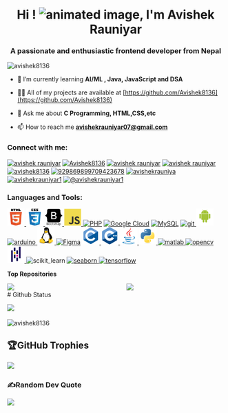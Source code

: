
<!---
Avishek8136/Avishek8136 is a ✨ special ✨ repository because its `README.md` (this file) appears on your GitHub profile.
You can click the Preview link to take a look at your changes.
--->
<h1 align="center">Hi ! <img src="https://user-images.githubusercontent.com/18350557/176309783-0785949b-9127-417c-8b55-ab5a4333674e.gif" alt="animated image" height="30" width="30">, I'm Avishek Rauniyar</h1>

<h3 align="center">A passionate and enthusiastic frontend developer from Nepal</h3>

<p align="left"> <img src="https://komarev.com/ghpvc/?username=avishek8136&label=Profile%20views&color=0e75b6&style=flat" alt="avishek8136" /> </p>

- 🌱 I’m currently learning **AI/ML , Java, JavaScript and DSA**

- 👨‍💻 All of my projects are available at [https://github.com/Avishek8136](https://github.com/Avishek8136)

- 💬 Ask me about **C Programming, HTML,CSS,etc**

- 📫 How to reach me **avishekrauniyar07@gmail.com**

<h3 align="left">Connect with me:</h3>
<p align="left">
<a href="https://linkedin.com/in/avishek rauniyar" target="blank"><img align="center" src="https://raw.githubusercontent.com/rahuldkjain/github-profile-readme-generator/master/src/images/icons/Social/linked-in-alt.svg" alt="avishek rauniyar" height="30" width="40" /></a>
<a href="https://github.com/Avishek8136" target="_blank"><img align="center" src="https://raw.githubusercontent.com/rahuldkjain/github-profile-readme-generator/master/src/images/icons/Social/github.svg" alt="Avishek8136" height="30" width="40" /></a>
<a href="https://kaggle.com/avishek rauniyar" target="blank"><img align="center" src="https://raw.githubusercontent.com/rahuldkjain/github-profile-readme-generator/master/src/images/icons/Social/kaggle.svg" alt="avishek rauniyar" height="30" width="40" /></a>
<a href="https://fb.com/avishek rauniyar" target="blank"><img align="center" src="https://raw.githubusercontent.com/rahuldkjain/github-profile-readme-generator/master/src/images/icons/Social/facebook.svg" alt="avishek rauniyar" height="30" width="40" /></a>
<a href="https://instagram.com/avishek8136" target="blank"><img align="center" src="https://raw.githubusercontent.com/rahuldkjain/github-profile-readme-generator/master/src/images/icons/Social/instagram.svg" alt="avishek8136" height="30" width="40" /></a>
<a href="https://discord.gg/929869899709423678" target="blank"><img align="center" src="https://raw.githubusercontent.com/rahuldkjain/github-profile-readme-generator/master/src/images/icons/Social/discord.svg" alt="929869899709423678" height="30" width="40" /></a>
<a href="https://www.codechef.com/users/avishekrauniya" target="blank"><img align="center" src="https://cdn.jsdelivr.net/npm/simple-icons@3.1.0/icons/codechef.svg" alt="avishekrauniya" height="30" width="40" /></a>
<a href="https://www.hackerrank.com/avishekrauniyar1" target="blank"><img align="center" src="https://raw.githubusercontent.com/rahuldkjain/github-profile-readme-generator/master/src/images/icons/Social/hackerrank.svg" alt="avishekrauniyar1" height="30" width="40" /></a>
<a href="https://codeforces.com/profile/@avishekrauniyar1" target="blank"><img align="center" src="https://raw.githubusercontent.com/rahuldkjain/github-profile-readme-generator/master/src/images/icons/Social/codeforces.svg" alt="@avishekrauniyar1" height="30" width="40" /></a>

                    
<h3 align="left">Languages and Tools:</h3>
<p align="left">
<a href="https://www.w3.org/html/" target="_blank" rel="noreferrer"> <img src="https://raw.githubusercontent.com/devicons/devicon/master/icons/html5/html5-original-wordmark.svg" alt="html5" width="40" height="40"/> </a> 
<a href="https://www.w3schools.com/css/" target="_blank" rel="noreferrer"> <img src="https://raw.githubusercontent.com/devicons/devicon/master/icons/css3/css3-original-wordmark.svg" alt="css3" width="40" height="40"/> </a>
<a href="https://getbootstrap.com" target="_blank" rel="noreferrer"> <img src="https://raw.githubusercontent.com/devicons/devicon/master/icons/bootstrap/bootstrap-plain-wordmark.svg" alt="bootstrap" width="40" height="40"/> </a> 
<a href="https://developer.mozilla.org/en-US/docs/Web/JavaScript" target="_blank" rel="noreferrer"> <img src="https://raw.githubusercontent.com/devicons/devicon/master/icons/javascript/javascript-original.svg" alt="javascript" width="40" height="40"/> </a>
<a href="https://www.php.net/" target="_blank" rel="noreferrer"><img src="https://raw.githubusercontent.com/danielcranney/readme-generator/main/public/icons/skills/php-colored.svg" width="36" height="36" alt="PHP" /></a>
<a href="https://cloud.google.com/" target="_blank" rel="noreferrer"><img src="https://raw.githubusercontent.com/danielcranney/readme-generator/main/public/icons/skills/googlecloud-colored.svg" width="36" height="36" alt="Google Cloud" /></a>
<a href="https://www.mysql.com/" target="_blank" rel="noreferrer"><img src="https://raw.githubusercontent.com/danielcranney/readme-generator/main/public/icons/skills/mysql-colored.svg" width="36" height="36" alt="MySQL" /></a>
<a href="https://git-scm.com/" target="_blank" rel="noreferrer"> <img src="https://www.vectorlogo.zone/logos/git-scm/git-scm-icon.svg" alt="git" width="40" height="40"/> </a> 
<a href="https://developer.android.com" target="_blank" rel="noreferrer"> <img src="https://raw.githubusercontent.com/devicons/devicon/master/icons/android/android-original-wordmark.svg"  alt="android" width="40" height="40"/> </a>
<a href="https://www.arduino.cc/" target="_blank" rel="noreferrer"> <img src="https://cdn.worldvectorlogo.com/logos/arduino-1.svg" alt="arduino" width="40" height="40"/> </a>
<a href="https://www.linux.org/" target="_blank" rel="noreferrer"> <img src="https://raw.githubusercontent.com/devicons/devicon/master/icons/linux/linux-original.svg" alt="linux" width="40" height="40"/> </a> 
<a href="https://www.figma.com/" target="_blank" rel="noreferrer"><img src="https://raw.githubusercontent.com/danielcranney/readme-generator/main/public/icons/skills/figma-colored.svg" width="36" height="36" alt="Figma" /></a>
<a href="https://www.cprogramming.com/" target="_blank" rel="noreferrer"> <img src="https://raw.githubusercontent.com/devicons/devicon/master/icons/c/c-original.svg" alt="c" width="40" height="40"/> </a> 
<a href="https://www.w3schools.com/cpp/" target="_blank" rel="noreferrer"> <img src="https://raw.githubusercontent.com/devicons/devicon/master/icons/cplusplus/cplusplus-original.svg" alt="cplusplus" width="40" height="40"/> </a> 
<a href="https://www.java.com" target="_blank" rel="noreferrer"> <img src="https://raw.githubusercontent.com/devicons/devicon/master/icons/java/java-original.svg" alt="java" width="40" height="40"/> </a>
<a href="https://www.python.org" target="_blank" rel="noreferrer"> <img src="https://raw.githubusercontent.com/devicons/devicon/master/icons/python/python-original.svg" alt="python" width="40" height="40"/> </a> 
<a href="https://www.mathworks.com/" target="_blank" rel="noreferrer"> <img src="https://upload.wikimedia.org/wikipedia/commons/2/21/Matlab_Logo.png" alt="matlab" width="40" height="40"/> </a> 
<a href="https://opencv.org/" target="_blank" rel="noreferrer"> <img src="https://www.vectorlogo.zone/logos/opencv/opencv-icon.svg" alt="opencv" width="40" height="40"/> </a> 
<a href="https://pandas.pydata.org/" target="_blank" rel="noreferrer"> <img src="https://raw.githubusercontent.com/devicons/devicon/2ae2a900d2f041da66e950e4d48052658d850630/icons/pandas/pandas-original.svg" alt="pandas" width="40" height="40"/> </a> 
<img src="https://upload.wikimedia.org/wikipedia/commons/0/05/Scikit_learn_logo_small.svg" alt="scikit_learn" width="40" height="40"/> </a> 
<a href="https://seaborn.pydata.org/" target="_blank" rel="noreferrer"> <img src="https://seaborn.pydata.org/_images/logo-mark-lightbg.svg" alt="seaborn" width="40" height="40"/> </a> 
<a href="https://www.tensorflow.org" target="_blank" rel="noreferrer"> <img src="https://www.vectorlogo.zone/logos/tensorflow/tensorflow-icon.svg" alt="tensorflow" width="40" height="40"/> </a> 

<b>Top Repositories</b>

<div width="100%" align="center"><a href="https://github.com/Avishek8136/Nand2tetris-Coursera-Projects" align="left"><img align="left" width="45%" src="https://github-readme-stats.vercel.app/api/pin/?username=Avishek8136&repo=Nand2tetris-Coursera-Projects&title_color=0891b2&text_color=ffffff&icon_color=0891b2&bg_color=1c1917&hide_border=true&locale=en" /></a><a href="https://github.com/Avishek8136/22AIE114_Project_Group_A12" align="right"><img align="right" width="45%" src="https://github-readme-stats.vercel.app/api/pin/?username=Avishek8136&repo=22AIE114_Project_Group_A12&title_color=0891b2&text_color=ffffff&icon_color=0891b2&bg_color=1c1917&hide_border=true&locale=en" /></a></div><br />
# Github Status

<a href="http://www.github.com/Avishek8136"><img src="https://github-readme-streak-stats.herokuapp.com/?user=Avishek8136&stroke=ffffff&background=1c1917&ring=0891b2&fire=0891b2&currStreakNum=ffffff&currStreakLabel=0891b2&sideNums=ffffff&sideLabels=ffffff&dates=ffffff&hide_border=true" /></a>

<p><img align="center" src="https://github-readme-stats.vercel.app/api/top-langs?username=avishek8136&show_icons=true&locale=en&layout=compact" alt="avishek8136" /></p>

## 🏆GitHub Trophies
![](https://github-trophies.vercel.app/?username=Avishek8136&theme=radical&no-frame=false&no-bg=false&margin-w=4)

### ✍️Random Dev Quote
![](https://quotes-github-readme.vercel.app/api?type=horizontal&theme=radical)
